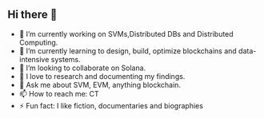 ## Hi there 👋

- 🔭 I’m currently working on SVMs,Distributed DBs and Distributed Computing.
- 🌱 I’m currently learning to design, build, optimize blockchains and data-intensive systems.
- 👯 I’m looking to collaborate on Solana.
- 🤔 I love to research and documenting my findings.
- 💬 Ask me about SVM, EVM, anything blockchain.
- 📫 How to reach me: CT
- ⚡ Fun fact: I like fiction, documentaries and biographies
